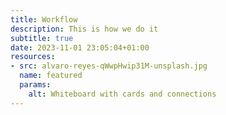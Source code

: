 ```yaml
---
title: Workflow
description: This is how we do it
subtitle: true
date: 2023-11-01 23:05:04+01:00
resources:
- src: alvaro-reyes-qWwpHwip31M-unsplash.jpg
  name: featured
  params:
    alt: Whiteboard with cards and connections
---
```

